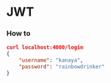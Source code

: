 # JWT

### How to

```json
curl localhost:4000/login
{
    "username": "kanaya",
    "password": "rainbowdrinker"
}
```
